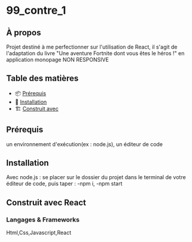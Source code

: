 # 99_contre_1

## À propos

Projet destiné à me perfectionner sur l'utilisation de React, il s'agit de l'adaptation du livre "Une aventure Fortnite dont vous êtes le héros !" en application monopage NON RESPONSIVE

## Table des matières

- 📦 [Prérequis](#prérequis)
- 🚀 [Installation](#installation)
- 🏗️ [Construit avec](#construit-avec)

## Prérequis

un environnement d'exécution(ex : node.js), un éditeur de code

## Installation

Avec node.js : se placer sur le dossier du projet dans le terminal de votre éditeur de code, puis taper :
-npm i,
-npm start

## Construit avec React

### Langages & Frameworks

Html,Css,Javascript,React

























